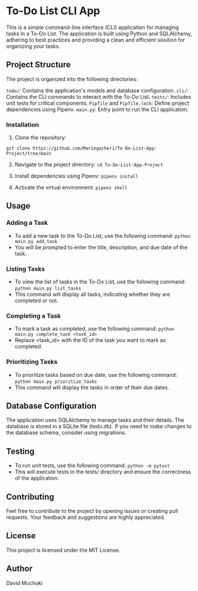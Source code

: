 # To-Do List CLI App
This is a simple command-line interface (CLI) application for managing tasks in a To-Do List. The application is built using Python and SQLAlchemy, adhering to best practices and providing a clean and efficient solution for organizing your tasks.

## Project Structure
The project is organized into the following directories:

`todo/`: Contains the application's models and database configuration.
`cli/`: Contains the CLI commands to interact with the To-Do List.
`tests/`: Includes unit tests for critical components.
`Pipfile` and `Pipfile.lock`: Define project dependencies using Pipenv.
`main.py`: Entry point to run the CLI application.

### Installation
1. Clone the repository:

`git clone https://github.com/Mariegacheri/To-Do-List-App-Project/tree/main`

2. Navigate to the project directory:
`cd To-Do-List-App-Project`

3. Install dependencies using Pipenv:
`pipenv install`

4. Activate the virtual environment:
`pipenv shell`

## Usage
### Adding a Task
- To add a new task to the To-Do List, use the following command:
`python main.py add_task`
- You will be prompted to enter the title, description, and due date of the task.

### Listing Tasks
- To view the list of tasks in the To-Do List, use the following command:
`python main.py list_tasks`
- This command will display all tasks, indicating whether they are completed or not.

### Completing a Task
- To mark a task as completed, use the following command:
`python main.py complete_task <task_id>`
- Replace <task_id> with the ID of the task you want to mark as completed.

### Prioritizing Tasks
- To prioritize tasks based on due date, use the following command:
`python main.py prioritize_tasks`
- This command will display the tasks in order of their due dates.

## Database Configuration
The application uses SQLAlchemy to manage tasks and their details. The database is stored in a SQLite file (todo.db). If you need to make changes to the database schema, consider using migrations.

## Testing
- To run unit tests, use the following command:
`python -m pytest`
- This will execute tests in the tests/ directory and ensure the correctness of the application.

## Contributing
Feel free to contribute to the project by opening issues or creating pull requests. Your feedback and suggestions are highly appreciated.

## License
This project is licensed under the MIT License.

## Author
David Muchoki